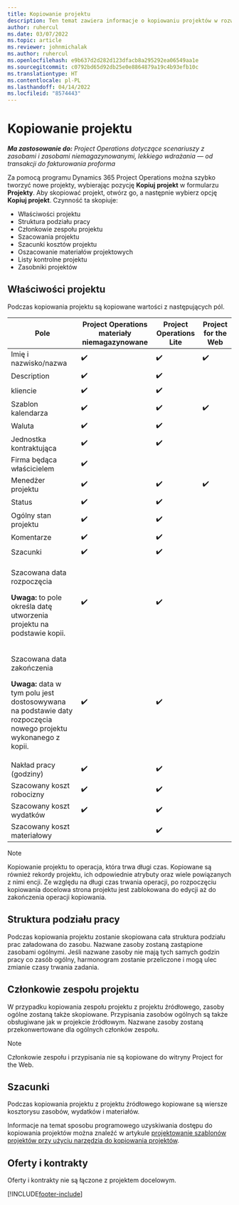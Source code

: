 ```yaml
---
title: Kopiowanie projektu
description: Ten temat zawiera informacje o kopiowaniu projektów w rozwiązaniu Dynamics 365 Project Operations.
author: ruhercul
ms.date: 03/07/2022
ms.topic: article
ms.reviewer: johnmichalak
ms.author: ruhercul
ms.openlocfilehash: e9b637d2d282d123dfacb8a295292ea06549aa1e
ms.sourcegitcommit: c0792bd65d92db25e0e8864879a19c4b93efb10c
ms.translationtype: HT
ms.contentlocale: pl-PL
ms.lasthandoff: 04/14/2022
ms.locfileid: "8574443"
---
```

# <a name="copy-a-project"></a>Kopiowanie projektu

_**Ma zastosowanie do:** Project Operations dotyczące scenariuszy z zasobami i zasobami niemagazynowanymi, lekkiego wdrażania — od transakcji do fakturowania proforma_

Za pomocą programu Dynamics 365 Project Operations można szybko tworzyć nowe projekty, wybierając pozycję **Kopiuj projekt** w formularzu **Projekty**. Aby skopiować projekt, otwórz go, a następnie wybierz opcję **Kopiuj projekt**. Czynność ta skopiuje:

- Właściwości projektu 
- Struktura podziału pracy
- Członkowie zespołu projektu
- Szacowania projektu
- Szacunki kosztów projektu
- Oszacowanie materiałów projektowych
- Listy kontrolne projektu
- Zasobniki projektów

## <a name="project-properties"></a>Właściwości projektu

Podczas kopiowania projektu są kopiowane wartości z następujących pól.

| Pole | Project Operations materiały niemagazynowane | Project Operations Lite | Project for the Web |
|-------|------------------------------------------|-------------------------|---------------------|
| Imię i nazwisko/nazwa | :heavy_check_mark: | :heavy_check_mark: | :heavy_check_mark: |
| Description | :heavy_check_mark: | :heavy_check_mark: | |
| kliencie | :heavy_check_mark: | :heavy_check_mark: | |
| Szablon kalendarza | :heavy_check_mark: | :heavy_check_mark: | :heavy_check_mark: |
| Waluta | :heavy_check_mark: | :heavy_check_mark: | |
| Jednostka kontraktująca | :heavy_check_mark: | :heavy_check_mark: | |
| Firma będąca właścicielem | :heavy_check_mark: | | |
| Menedżer projektu | :heavy_check_mark: | :heavy_check_mark: | :heavy_check_mark: |
| Status | :heavy_check_mark: | :heavy_check_mark: | |
| Ogólny stan projektu | :heavy_check_mark: | :heavy_check_mark: | |
| Komentarze | :heavy_check_mark: | :heavy_check_mark: | |
| Szacunki | :heavy_check_mark: | :heavy_check_mark: | |
| <p>Szacowana data rozpoczęcia</p><p><strong>Uwaga:</strong> to pole określa datę utworzenia projektu na podstawie kopii. | :heavy_check_mark: | :heavy_check_mark: | |
| <p>Szacowana data zakończenia</p><p><strong>Uwaga:</strong> data w tym polu jest dostosowywana na podstawie daty rozpoczęcia nowego projektu wykonanego z kopii.</p> | :heavy_check_mark: | :heavy_check_mark: | |
| Nakład pracy (godziny) | :heavy_check_mark: | :heavy_check_mark: | |
| Szacowany koszt robocizny | :heavy_check_mark: | :heavy_check_mark: | |
| Szacowany koszt wydatków | :heavy_check_mark: | :heavy_check_mark: | |
| Szacowany koszt materiałowy | | :heavy_check_mark: | |

> [!NOTE]
> Kopiowanie projektu to operacja, która trwa długi czas. Kopiowane są również rekordy projektu, ich odpowiednie atrybuty oraz wiele powiązanych z nimi encji. Ze względu na długi czas trwania operacji, po rozpoczęciu kopiowania docelowa strona projektu jest zablokowana do edycji aż do zakończenia operacji kopiowania.

## <a name="work-breakdown-structure"></a>Struktura podziału pracy

Podczas kopiowania projektu zostanie skopiowana cała struktura podziału prac załadowana do zasobu. Nazwane zasoby zostaną zastąpione zasobami ogólnymi. Jeśli nazwane zasoby nie mają tych samych godzin pracy co zasób ogólny, harmonogram zostanie przeliczone i mogą ulec zmianie czasy trwania zadania.

## <a name="project-team-members"></a>Członkowie zespołu projektu

W przypadku kopiowania zespołu projektu z projektu źródłowego, zasoby ogólne zostaną także skopiowane. Przypisania zasobów ogólnych są także obsługiwane jak w projekcie źródłowym. Nazwane zasoby zostaną przekonwertowane dla ogólnych członków zespołu.

> [!NOTE]
> Członkowie zespołu i przypisania nie są kopiowane do witryny Project for the Web.

## <a name="estimates"></a>Szacunki

Podczas kopiowania projektu z projektu źródłowego kopiowane są wiersze kosztorysu zasobów, wydatków i materiałów. 

Informacje na temat sposobu programowego uzyskiwania dostępu do kopiowania projektów można znaleźć w artykule [projektowanie szablonów projektów przy użyciu narzędzia do kopiowania projektów](dev-copy-project.md).

## <a name="quotes-and-contracts"></a>Oferty i kontrakty

Oferty i kontrakty nie są łączone z projektem docelowym.

[!INCLUDE[footer-include](../includes/footer-banner.md)]
